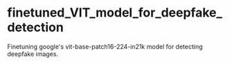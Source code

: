 # finetuned_VIT_model_for_deepfake_detection
Finetuning google's vit-base-patch16-224-in21k model for detecting deepfake images.


